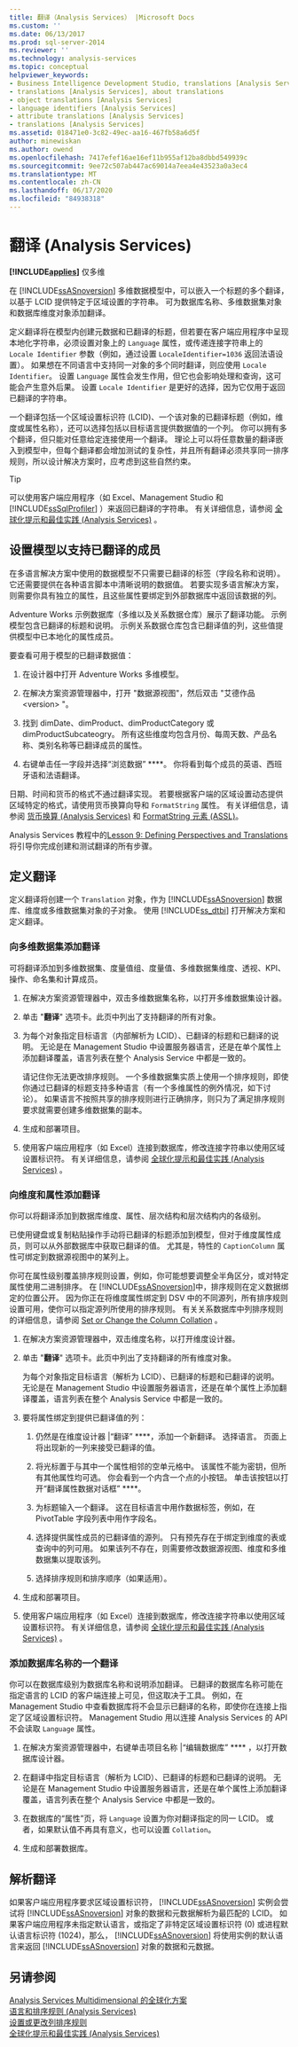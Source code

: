 ```yaml
---
title: 翻译（Analysis Services） |Microsoft Docs
ms.custom: ''
ms.date: 06/13/2017
ms.prod: sql-server-2014
ms.reviewer: ''
ms.technology: analysis-services
ms.topic: conceptual
helpviewer_keywords:
- Business Intelligence Development Studio, translations [Analysis Services]
- translations [Analysis Services], about translations
- object translations [Analysis Services]
- language identifiers [Analysis Services]
- attribute translations [Analysis Services]
- translations [Analysis Services]
ms.assetid: 018471e0-3c82-49ec-aa16-467fb58a6d5f
author: minewiskan
ms.author: owend
ms.openlocfilehash: 7417efef16ae16ef11b955af12ba8dbbd549939c
ms.sourcegitcommit: 9ee72c507ab447ac69014a7eea4e43523a0a3ec4
ms.translationtype: MT
ms.contentlocale: zh-CN
ms.lasthandoff: 06/17/2020
ms.locfileid: "84938318"
---
```

# <a name="translations-analysis-services"></a>翻译 (Analysis Services)
  **[!INCLUDE[applies](../includes/applies-md.md)]** 仅多维  
  
 在 [!INCLUDE[ssASnoversion](../includes/ssasnoversion-md.md)] 多维数据模型中，可以嵌入一个标题的多个翻译，以基于 LCID 提供特定于区域设置的字符串。 可为数据库名称、多维数据集对象和数据库维度对象添加翻译。  
  
 定义翻译将在模型内创建元数据和已翻译的标题，但若要在客户端应用程序中呈现本地化字符串，必须设置对象上的 `Language` 属性，或传递连接字符串上的 `Locale Identifier` 参数（例如，通过设置 `LocaleIdentifier=1036` 返回法语设置）。 如果想在不同语言中支持同一对象的多个同时翻译，则应使用 `Locale Identifier`。 设置 `Language` 属性会发生作用，但它也会影响处理和查询，这可能会产生意外后果。 设置 `Locale Identifier` 是更好的选择，因为它仅用于返回已翻译的字符串。  
  
 一个翻译包括一个区域设置标识符 (LCID)、一个该对象的已翻译标题（例如，维度或属性名称），还可以选择包括以目标语言提供数据值的一个列。 你可以拥有多个翻译，但只能对任意给定连接使用一个翻译。 理论上可以将任意数量的翻译嵌入到模型中，但每个翻译都会增加测试的复杂性，并且所有翻译必须共享同一排序规则，所以设计解决方案时，应考虑到这些自然约束。  
  
> [!TIP]  
>  可以使用客户端应用程序（如 Excel、Management Studio 和 [!INCLUDE[ssSqlProfiler](../includes/sssqlprofiler-md.md)] ）来返回已翻译的字符串。 有关详细信息，请参阅 [全球化提示和最佳实践 (Analysis Services)](globalization-tips-and-best-practices-analysis-services.md) 。  
  
## <a name="setting-up-a-model-to-support-translated-members"></a>设置模型以支持已翻译的成员  
 在多语言解决方案中使用的数据模型不只需要已翻译的标签（字段名称和说明）。 它还需要提供在各种语言脚本中清晰说明的数据值。 若要实现多语言解决方案，则需要你具有独立的属性，且这些属性要绑定到外部数据库中返回该数据的列。  
  
 Adventure Works 示例数据库（多维以及关系数据仓库）展示了翻译功能。 示例模型包含已翻译的标题和说明。 示例关系数据仓库包含已翻译值的列，这些值提供模型中已本地化的属性成员。  
  
 要查看可用于模型的已翻译数据值：  
  
1.  在设计器中打开 Adventure Works 多维模型。  
  
2.  在解决方案资源管理器中，打开 "数据源视图"，然后双击 "艾德作品 \<version> "。  
  
3.  找到 dimDate、dimProduct、dimProductCategory 或 dimProductSubcateogry。 所有这些维度均包含月份、每周天数、产品名称、类别名称等已翻译成员的属性。  
  
4.  右键单击任一字段并选择“浏览数据” ****。 你将看到每个成员的英语、西班牙语和法语翻译。  
  
 日期、时间和货币的格式不通过翻译实现。 若要根据客户端的区域设置动态提供区域特定的格式，请使用货币换算向导和 `FormatString` 属性。 有关详细信息，请参阅 [货币换算 (Analysis Services)](currency-conversions-analysis-services.md) 和 [FormatString 元素 (ASSL)](https://docs.microsoft.com/bi-reference/assl/properties/formatstring-element-assl)。  
  
 Analysis Services 教程中的[Lesson 9: Defining Perspectives and Translations](lesson-9-defining-perspectives-and-translations.md) 将引导你完成创建和测试翻译的所有步骤。  
  
## <a name="defining-translations"></a>定义翻译  
 定义翻译将创建一个 `Translation` 对象，作为 [!INCLUDE[ssASnoversion](../includes/ssasnoversion-md.md)] 数据库、维度或多维数据集对象的子对象。 使用 [!INCLUDE[ss_dtbi](../includes/ss-dtbi-md.md)] 打开解决方案和定义翻译。  
  
### <a name="add-translations-to-a-cube"></a>向多维数据集添加翻译  
 可将翻译添加到多维数据集、度量值组、度量值、多维数据集维度、透视、KPI、操作、命名集和计算成员。  
  
1.  在解决方案资源管理器中，双击多维数据集名称，以打开多维数据集设计器。  
  
2.  单击 "**翻译**" 选项卡。此页中列出了支持翻译的所有对象。  
  
3.  为每个对象指定目标语言（内部解析为 LCID）、已翻译的标题和已翻译的说明。 无论是在 Management Studio 中设置服务器语言，还是在单个属性上添加翻译覆盖，语言列表在整个 Analysis Service 中都是一致的。  
  
     请记住你无法更改排序规则。 一个多维数据集实质上使用一个排序规则，即使你通过已翻译的标题支持多种语言（有一个多维属性的例外情况，如下讨论）。 如果语言不按照共享的排序规则进行正确排序，则只为了满足排序规则要求就需要创建多维数据集的副本。  
  
4.  生成和部署项目。  
  
5.  使用客户端应用程序（如 Excel）连接到数据库，修改连接字符串以使用区域设置标识符。 有关详细信息，请参阅 [全球化提示和最佳实践 (Analysis Services)](globalization-tips-and-best-practices-analysis-services.md) 。  
  
### <a name="add-translations-to-a-dimension-and-attributes"></a>向维度和属性添加翻译  
 你可以将翻译添加到数据库维度、属性、层次结构和层次结构内的各级别。  
  
 已使用键盘或复制粘贴操作手动将已翻译的标题添加到模型，但对于维度属性成员，则可以从外部数据库中获取已翻译的值。 尤其是，特性的 `CaptionColumn` 属性可绑定到数据源视图中的某列上。  
  
 你可在属性级别覆盖排序规则设置，例如，你可能想要调整全半角区分，或对特定属性使用二进制排序。 在 [!INCLUDE[ssASnoversion](../includes/ssasnoversion-md.md)]中，排序规则在定义数据绑定的位置公开。 因为你正在将维度属性绑定到 DSV 中的不同源列，所有排序规则设置可用，使你可以指定源列所使用的排序规则。 有关关系数据库中列排序规则的详细信息，请参阅 [Set or Change the Column Collation](../relational-databases/collations/set-or-change-the-column-collation.md) 。  
  
1.  在解决方案资源管理器中，双击维度名称，以打开维度设计器。  
  
2.  单击 "**翻译**" 选项卡。此页中列出了支持翻译的所有维度对象。  
  
     为每个对象指定目标语言（解析为 LCID）、已翻译的标题和已翻译的说明。 无论是在 Management Studio 中设置服务器语言，还是在单个属性上添加翻译覆盖，语言列表在整个 Analysis Service 中都是一致的。  
  
3.  要将属性绑定到提供已翻译值的列：  
  
    1.  仍然是在维度设计器 |“翻译” ****，添加一个新翻译。 选择语言。 页面上将出现新的一列来接受已翻译的值。  
  
    2.  将光标置于与其中一个属性相邻的空单元格中。 该属性不能为密钥，但所有其他属性均可选。 你会看到一个内含一个点的小按钮。 单击该按钮以打开“翻译属性数据对话框” ****。  
  
    3.  为标题输入一个翻译。 这在目标语言中用作数据标签，例如，在 PivotTable 字段列表中用作字段名。  
  
    4.  选择提供属性成员的已翻译值的源列。 只有预先存在于绑定到维度的表或查询中的列可用。 如果该列不存在，则需要修改数据源视图、维度和多维数据集以提取该列。  
  
    5.  选择排序规则和排序顺序（如果适用）。  
  
4.  生成和部署项目。  
  
5.  使用客户端应用程序（如 Excel）连接到数据库，修改连接字符串以使用区域设置标识符。 有关详细信息，请参阅 [全球化提示和最佳实践 (Analysis Services)](globalization-tips-and-best-practices-analysis-services.md) 。  
  
### <a name="add-a-translation-of-the-database-name"></a>添加数据库名称的一个翻译  
 你可以在数据库级别为数据库名称和说明添加翻译。 已翻译的数据库名称可能在指定语言的 LCID 的客户端连接上可见，但这取决于工具。 例如，在 Management Studio 中查看数据库将不会显示已翻译的名称，即使你在连接上指定了区域设置标识符。 Management Studio 用以连接 Analysis Services 的 API 不会读取 `Language` 属性。  
  
1.  在解决方案资源管理器中，右键单击项目名称 |“编辑数据库” **** ，以打开数据库设计器。  
  
2.  在翻译中指定目标语言（解析为 LCID）、已翻译的标题和已翻译的说明。 无论是在 Management Studio 中设置服务器语言，还是在单个属性上添加翻译覆盖，语言列表在整个 Analysis Service 中都是一致的。  
  
3.  在数据库的“属性”页，将 `Language` 设置为你对翻译指定的同一 LCID。 或者，如果默认值不再具有意义，也可以设置 `Collation`。  
  
4.  生成和部署数据库。  
  
## <a name="resolving-translations"></a>解析翻译  
 如果客户端应用程序要求区域设置标识符， [!INCLUDE[ssASnoversion](../includes/ssasnoversion-md.md)] 实例会尝试将 [!INCLUDE[ssASnoversion](../includes/ssasnoversion-md.md)] 对象的数据和元数据解析为最匹配的 LCID。 如果客户端应用程序未指定默认语言，或指定了非特定区域设置标识符 (0) 或进程默认语言标识符 (1024)，那么， [!INCLUDE[ssASnoversion](../includes/ssasnoversion-md.md)] 将使用实例的默认语言来返回 [!INCLUDE[ssASnoversion](../includes/ssasnoversion-md.md)] 对象的数据和元数据。  
  
## <a name="see-also"></a>另请参阅  
 [Analysis Services Multidimensional 的全球化方案](globalization-scenarios-for-analysis-services-multiidimensional.md)   
 [语言和排序规则 &#40;Analysis Services&#41;](languages-and-collations-analysis-services.md)   
 [设置或更改列排序规则](../relational-databases/collations/set-or-change-the-column-collation.md)   
 [全球化提示和最佳实践 (Analysis Services)](globalization-tips-and-best-practices-analysis-services.md)  
  
  
